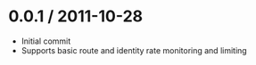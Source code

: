0.0.1 / 2011-10-28 
==================

  * Initial commit
  * Supports basic route and identity rate monitoring and limiting